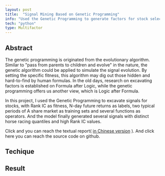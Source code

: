 ```yaml
---
layout: post
title:  "Signal Mining Based on Genetic Programming"
info: "Used the Genetic Programming to generate factors for stock selecting "
tech: "python"
type: Multifactor 
---
```

## Abstract

The genetic programming is originated from the evolutionary algorithm. Similar to "pass from parents to children and evolve" in the nature, the genetic algorithm could be applied to simulate the signal evolution. By setting the specific fitness, this algorithm may dig out those hidden and hard-to-find by human formulas. In the old days, research on excavating factors is established on Formula after Logic, while the genetic programming offers us another view, which is Logic after Formula.

In this project, I used the Genetic Programming to excavate signals for stocks, with Rank IC as fitness, N-day future returns as labels, two typical periods of A share market as training sets and several functions as operators. And the model finally generated several signals with distinct horse racing quantiles and high Rank IC values. 

Click and you can reach the textual report( [in Chinese version](pdfs/genetic_programming_ppt.pdf 'Genetic Programming') ). And click here you can reach the source code on github. 

## Techique

 

## Result

